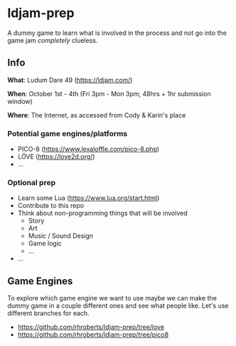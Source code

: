 # ldjam-prep

A dummy game to learn what is involved in the process and not go into the game jam *completely* clueless.

## Info

**What**: Ludum Dare 49 (https://ldjam.com/)

**When**: October 1st - 4th (Fri 3pm - Mon 3pm; 48hrs + 1hr submission window) 

**Where**: The Internet, as accessed from Cody & Karin's place

### Potential game engines/platforms
  - PICO-8 (https://www.lexaloffle.com/pico-8.php)
  - LÖVE (https://love2d.org/)
  - ...

### Optional prep
  - Learn some Lua (https://www.lua.org/start.html)
  - Contribute to this repo
  - Think about non-programming things that will be involved
    - Story
    - Art
    - Music / Sound Design
    - Game logic
    - ...
  - ...

## Game Engines

To explore which game engine we want to use maybe we can make the dummy game in a
couple different ones and see what people like. Let's use different branches for each.

 - https://github.com/rhroberts/ldjam-prep/tree/love
 - https://github.com/rhroberts/ldjam-prep/tree/pico8
